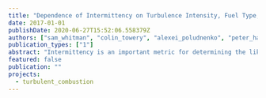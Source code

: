 ```yaml
---
title: "Dependence of Intermittency on Turbulence Intensity, Fuel Type, and Simulation Fidelity in Premixed Reacting Flows"
date: 2017-01-01
publishDate: 2020-06-27T15:52:06.558379Z
authors: ["sam_whitman", "colin_towery", "alexei_poludnenko", "peter_hamlington"]
publication_types: ["1"]
abstract: "Intermittency is an important metric for determining the likelihood of extreme ﬂuctuating quantities in turbulent premixed ﬂames. Such extreme quantities may lead to ﬂow-altering events including extinction, auto- and re-ignition, and deﬂagration to detonation transitions. Here we analyze intermittency of enstrophy (i.e., vorticity magnitude) and temperature gradient magnitude ﬁelds based on data from direct numerical simulations (DNS) of stoichiometric premixed ﬂames in unconﬁned domains. The DNS are performed for different turbulence intensities and fuels, for single- and multi-step chemistry models, for varying spatial resolution, and for temperature-dependent and constant viscosities. These simulations thus enable the study of physical effects on intermittency, as well as the study of effects based on simulation ﬁdelity. We show that intermittency in the temperature gradient magnitude varies with the chemistry model but has little dependence on viscosity, while enstrophy intermittency varies with the viscosity model, but has little dependence on the ﬁdelity of the chemistry."
featured: false
publication: ""
projects:
  - turbulent_combustion
---
```


